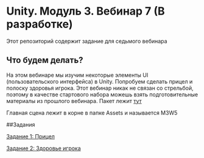 # Unity. Модуль 3. Вебинар 7 (В разработке)

Этот репозиторий содержит задание для седьмого вебинара

## Что будем делать?

На этом вебинаре мы изучим некоторые элементы UI (пользовательского интерфейса) в Unity. Попробуем сделать прицел и полоску здоровья игрока. Этот вебинар никак не связан со стрельбой, поэтому в качестве стартового набора можешь взять подготовительные материалы из прошлого вебинара. Пакет лежит [тут](https://github.com/copetonrob/YP_Unity_M3_W6/blob/main/webinar6.unitypackage)

Главная сцена лежит в корне в папке Assets и называется M3W5

##Задания

[Задание 1: Прицел](/Task1.md)

[Задание 2: Здоровье игрока](/Task2.md)

